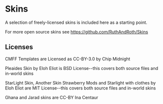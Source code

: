 # Skins

A selection of freely-licensed skins is included here as a starting point.

For more open source skins see https://github.com/RuthAndRoth/Skins

## Licenses

CMFF Templates are Licensed as CC-BY-3.0 by Chip Midnight

Pleaides Skin by Eloh Eliot is BSD License--this covers both source files
and in-world skins

StarLight Skin, Another Skin Strawberry Mods and Starlight with clothes by Eloh Eliot
are MIT License--this covers both source files and in-world skins

Ghana and Jarad skins are CC-BY Ina Centaur
